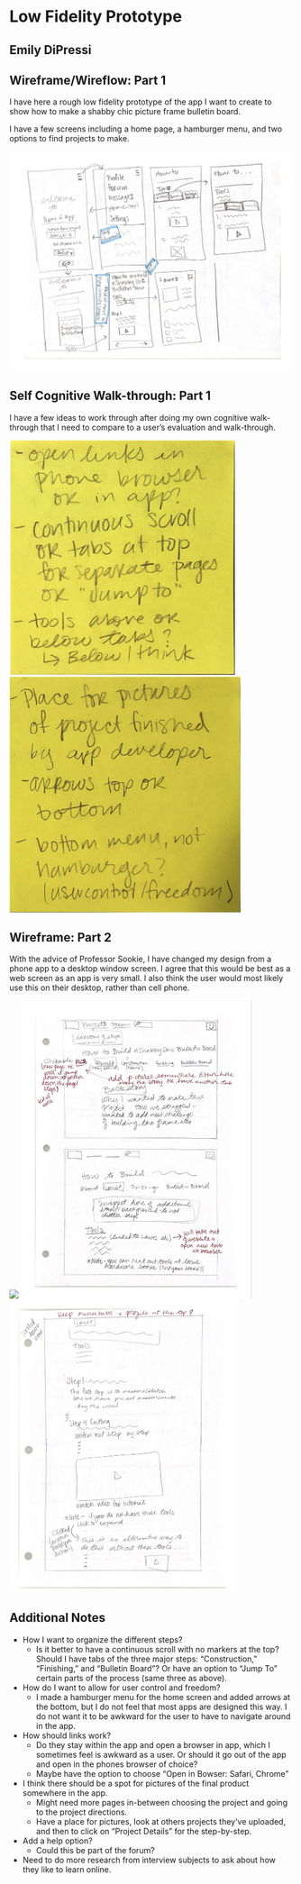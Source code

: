 # Low Fidelity Prototype

## Emily DiPressi 

## Wireframe/Wireflow: Part 1

I have here a rough low fidelity prototype of the app I want to create to show how to make a shabby chic picture frame bulletin board. 

I have a few screens including a home page, a hamburger menu, and two options to find projects to make. 

![Wireframe/flow](flow.png)

## Self Cognitive Walk-through: Part 1

I have a few ideas to work through after doing my own cognitive walk-through that I need to compare to a user’s evaluation and walk-through. 

<img src="note1.png" width="400"> <img src="note2.png" width="410"> 


## Wireframe: Part 2

With the advice of Professor Sookie, I have changed my design from a phone app to a desktop window screen. I agree that this would be best as a web screen as an app is very small. I also think the user would most likely use this on their desktop, rather than cell phone. 

<img src="home.png" width="400"> <img src="howto.png" width="410"> <img src="construct.png" width="400">



## Additional Notes 

* How I want to organize the different steps? 
  * Is it better to have a continuous scroll with no markers at the top? Should I have tabs of the three major steps: “Construction,” “Finishing,” and “Bulletin Board”? Or have an option to “Jump To” certain parts of the process (same three as above). 
* How do I want to allow for user control and freedom?
  * I made a hamburger menu for the home screen and added arrows at the bottom, but I do not feel that most apps are designed this way. I do not want it to be awkward for the user to have to navigate around in the app. 
* How should links work?
  * Do they stay within the app and open a browser in app, which I sometimes feel is awkward as a user. Or should it go out of the app and open in the phones browser of choice? 
  * Maybe have the option to choose “Open in Bowser: Safari, Chrome”
* I think there should be a spot for pictures of the final product somewhere in the app. 
  * Might need more pages in-between choosing the project and going to the project directions. 
  * Have a place for pictures, look at others projects they’ve uploaded, and then to click on “Project Details” for the step-by-step. 
* Add a help option?
  * Could this be part of the forum? 
* Need to do more research from interview subjects to ask about how they like to learn online. 
